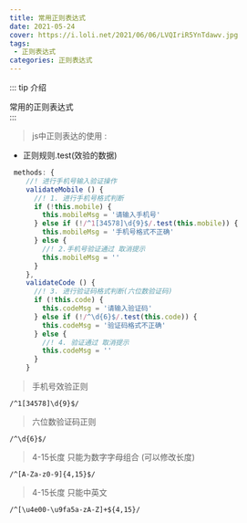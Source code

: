 ```yaml
---
title: 常用正则表达式
date: 2021-05-24
cover: https://i.loli.net/2021/06/06/LVQIriR5YnTdawv.jpg
tags:
 - 正则表达式
categories: 正则表达式
---
```


::: tip 介绍

常用的正则表达式<br>
:::

<!-- more -->

> js中正则表达的使用 : 

* 正则规则.test(效验的数据)

```js
 methods: {
    //! 进行手机号输入验证操作
    validateMobile () {
      //! 1. 进行手机号格式判断
      if (!this.mobile) {
        this.mobileMsg = '请输入手机号'
      } else if (!/^1[34578]\d{9}$/.test(this.mobile)) {
        this.mobileMsg = '手机号格式不正确'
      } else {
        //! 2.手机号验证通过 取消提示
        this.mobileMsg = ''
      }
    },
    validateCode () {
      //! 3. 进行验证码格式判断(六位数验证码)
      if (!this.code) {
        this.codeMsg = '请输入验证码'
      } else if (!/^\d{6}$/.test(this.code)) {
        this.codeMsg = '验证码格式不正确'
      } else {
        //! 4. 验证通过 取消提示
        this.codeMsg = ''
      }
    }
```

>手机号效验正则

```正则表达式
/^1[34578]\d{9}$/
```

> 六位数验证码正则

```正则表达式
/^\d{6}$/
```

>4-15长度 只能为数字字母组合 (可以修改长度)

```
/^[A-Za-z0-9]{4,15}$/
```

>4-15长度 只能中英文 

```
/^[\u4e00-\u9fa5a-zA-Z]+${4,15}/
```

